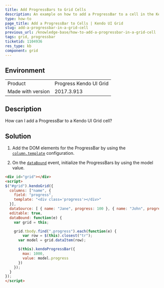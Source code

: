 ```yaml
---
title: Add ProgressBars to Grid Cells
description: An example on how to add a ProgressBar to a cell in the Kendo UI Grid.
type: how-to
page_title: Add a ProgressBar to Cells | Kendo UI Grid
slug: add-a-progressbar-in-a-grid-cell
previous_url: /knowledge-base/how-to-add-a-progressbar-in-a-grid-cell
tags: grid, progressbar
ticketid: 1104936
res_type: kb
component: grid
---
```


## Environment

<table>
 <tr>
  <td>Product</td>
  <td>Progress Kendo UI Grid</td>
 </tr>
 <tr>
  <td>Made with version</td>
  <td>2017.3.913</td>
 </tr>
</table>


## Description

How can I add a ProgressBar to a Kendo UI Grid cell?

## Solution

1. Add the DOM elements for the ProgressBar by using the [`column.template`](https://docs.telerik.com/kendo-ui/api/javascript/ui/grid/configuration/columns.template) configuration.

1. On the [`dataBound`](https://docs.telerik.com/kendo-ui/api/javascript/ui/grid/events/databound) event, initialize the ProgressBars by using the model value.

```html
<div id="grid"></div>
<script>
$("#grid").kendoGrid({
  columns: ["name", {
  	field: "progress",
    template: "<div class='progress'></div>"
  }],
  dataSource: [ { name: "Jane", progress: 100 }, { name: "John", progress: 200 }],
  editable: true,
  dataBound: function(e) {
  	var grid = this;

    grid.tbody.find(".progress").each(function(e) {
    	var row = $(this).closest("tr");
      var model = grid.dataItem(row);

      $(this).kendoProgressBar({
      	max: 1000,
        value: model.progress
      })
    });
  }
});
</script>
```
